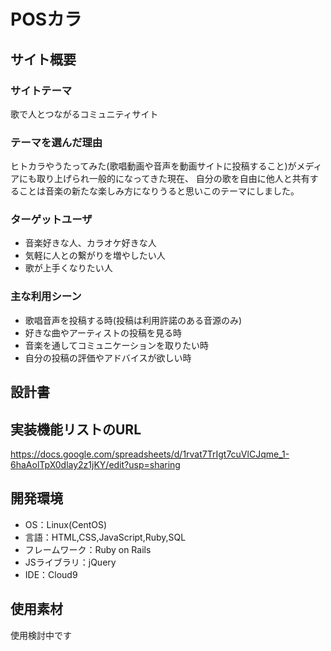 # POSカラ

## サイト概要
### サイトテーマ
歌で人とつながるコミュニティサイト

### テーマを選んだ理由
ヒトカラやうたってみた(歌唱動画や音声を動画サイトに投稿すること)がメディアにも取り上げられ一般的になってきた現在、
自分の歌を自由に他人と共有することは音楽の新たな楽しみ方になりうると思いこのテーマにしました。

### ターゲットユーザ
- 音楽好きな人、カラオケ好きな人
- 気軽に人との繋がりを増やしたい人
- 歌が上手くなりたい人

### 主な利用シーン
- 歌唱音声を投稿する時(投稿は利用許諾のある音源のみ)
- 好きな曲やアーティストの投稿を見る時
- 音楽を通してコミュニケーションを取りたい時
- 自分の投稿の評価やアドバイスが欲しい時

## 設計書

## 実装機能リストのURL
https://docs.google.com/spreadsheets/d/1rvat7TrIgt7cuVlCJqme_1-6haAolTpX0dlay2z1jKY/edit?usp=sharing

## 開発環境
- OS：Linux(CentOS)
- 言語：HTML,CSS,JavaScript,Ruby,SQL
- フレームワーク：Ruby on Rails
- JSライブラリ：jQuery
- IDE：Cloud9

## 使用素材
<!--- 外部サービスの画像素材・音声素材を使用した場合は、必ずサービス名とURLを明記してください。-->
<!--- 使用しない場合は、使用素材の項目をREADMEから削除してください。-->
使用検討中です